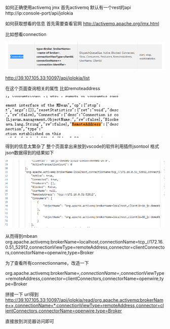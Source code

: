 如何正确使用activemq jmx
首先activemq 默认有一个rest的api
http://ip:console-port/api/jolokia

如何获取想看的信息
首先需要查看官网
http://activemq.apache.org/jmx.html

比如想看connection


![](img/2020-06-09-15-29-56.png)

http://39.107.105.33:10097/api/jolokia/list

在这个页面查询相关的属性
比如remoteaddress

![](img/2020-06-09-15-31-22.png)

得到的信息太繁杂了
整个页面拿出来放到vscode的软件利用插件jsontool 格式json数据得到的结果如下

![](img/2020-06-09-15-33-23.png)


从而得到mbean
org.apache.activemq:brokerName=localhost,connectionName=tcp_//172.16.0.51_52912,connectionViewType=remoteAddress,connector=clientConnectors,connectorName=openwire,type=Broker

为了查看所有connectionname，改造一下


org.apache.activemq:brokerName=*,connectionName=*,connectionViewType=remoteAddress,connector=clientConnectors,connectorName=openwire,type=Broker

拼接一下 url得到
http://39.107.105.33:10097/api/jolokia/read/org.apache.activemq:brokerName=×,connectionName=*,connectionViewType=remoteAddress,connector=clientConnectors,connectorName=openwire,type=Broker

直接放到浏览器访问即可